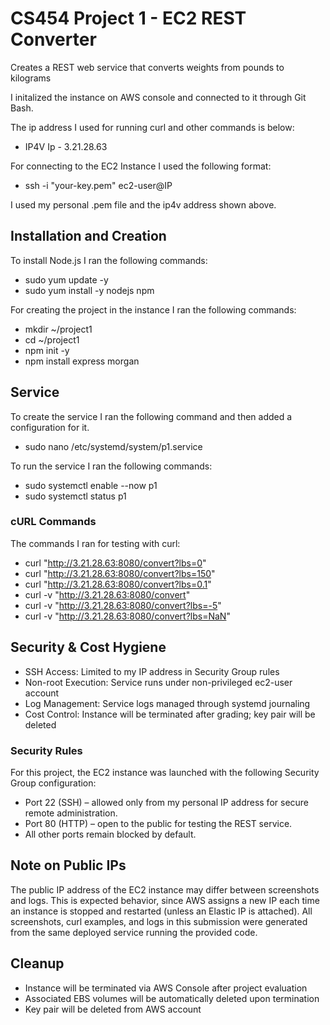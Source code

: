 # CS454 Project 1 - EC2 REST Converter

Creates a REST web service that converts weights from pounds to kilograms

I initalized the instance on AWS console and connected to it through Git Bash.

The ip address I used for running curl and other commands is below:
* IP4V Ip - 3.21.28.63

For connecting to the EC2 Instance I used the following format:
* ssh -i "your-key.pem" ec2-user@IP

I used my personal .pem file and the ip4v address shown above.

## Installation and Creation
To install Node.js I ran the following commands:
* sudo yum update -y
* sudo yum install -y nodejs npm

For creating the project in the instance I ran the following commands:
* mkdir ~/project1
* cd ~/project1
* npm init -y
* npm install express morgan

## Service
To create the service I ran the following command and then added a configuration for it.
* sudo nano /etc/systemd/system/p1.service

To run the service I ran the following commands:
* sudo systemctl enable --now p1
* sudo systemctl status p1

### cURL Commands
The commands I ran for testing with curl:
* curl "http://3.21.28.63:8080/convert?lbs=0" 
* curl "http://3.21.28.63:8080/convert?lbs=150"
* curl "http://3.21.28.63:8080/convert?lbs=0.1"
* curl -v "http://3.21.28.63:8080/convert"
* curl -v "http://3.21.28.63:8080/convert?lbs=-5"
* curl -v "http://3.21.28.63:8080/convert?lbs=NaN"

## Security & Cost Hygiene
* SSH Access: Limited to my IP address in Security Group rules
* Non-root Execution: Service runs under non-privileged ec2-user account
* Log Management: Service logs managed through systemd journaling
* Cost Control: Instance will be terminated after grading; key pair will be deleted

### Security Rules
For this project, the EC2 instance was launched with the following Security Group configuration:
* Port 22 (SSH) – allowed only from my personal IP address for secure remote administration.
* Port 80 (HTTP) – open to the public for testing the REST service.
* All other ports remain blocked by default.

## Note on Public IPs
The public IP address of the EC2 instance may differ between screenshots and logs.
This is expected behavior, since AWS assigns a new IP each time an instance is stopped and restarted (unless an Elastic IP is attached).
All screenshots, curl examples, and logs in this submission were generated from the same deployed service running the provided code.

## Cleanup
* Instance will be terminated via AWS Console after project evaluation
* Associated EBS volumes will be automatically deleted upon termination
* Key pair will be deleted from AWS account
